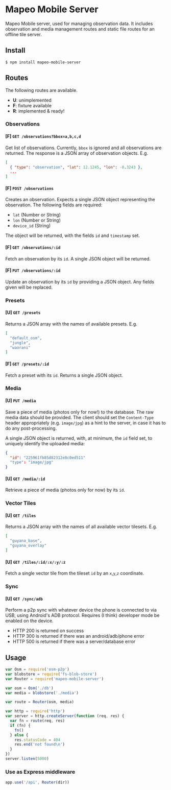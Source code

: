# Mapeo Mobile Server

Mapeo Mobile server, used for managing observation data. It includes observation
and media management routes and static file routes for an offline tile server.

## Install

```
$ npm install mapeo-mobile-server
```

## Routes

The following routes are available.

- **U**: unimplemented
- **F**: fixture available
- **R**: implemented & ready!

### Observations

#### [F] `GET /observations?bbox=a,b,c,d`

Get list of observations. Currently, `bbox` is ignored and all observations are
returned. The response is a JSON array of observation objects. E.g.

```json
[
  { "type": "observation", "lat": 12.1245, "lon": -0.3243 },
  ...
]
```

#### [F] `POST /observations`

Creates an observation. Expects a single JSON object representing the
observation. The following fields are required:

- `lat` (Number or String)
- `lon` (Number or String)
- `device_id` (String)

The object will be returned, with the fields `id` and `timestamp` set.

#### [F] `GET /observations/:id`

Fetch an observation by its `id`. A single JSON object will be returned.

#### [F] `PUT /observations/:id`

Update an observation by its `id` by providing a JSON object. Any fields given
will be replaced.

### Presets

#### [U] `GET /presets`

Returns a JSON array with the names of available presets. E.g.

```json
[
  "default_osm",
  "jungle",
  "waorani"
]
```

#### [F] `GET /presets/:id`

Fetch a preset with its `id`. Returns a single JSON object.

### Media

#### [U] `PUT /media`

Save a piece of media (photos only for now!) to the database. The raw media data
should be provided. The client should set the `Content-Type` header
appropriately (e.g. `image/jpg`) as a hint to the server, in case it has to do
any post-processing.

A single JSON object is returned, with, at minimum, the `id` field set, to
uniquely identify the uploaded media:

```json
{
  "id": "225961fb85d82312e8c0ed511"
  "type": "image/jpg"
}
```

#### [U] `GET /media/:id`

Retrieve a piece of media (photos only for now) by its `id`.

### Vector Tiles

#### [U] `GET /tiles`

Returns a JSON array with the names of all available vector tilesets. E.g.

```json
[
  "guyana_base",
  "guyana_overlay"
]
```

#### [U] `GET /tiles/:id/:x/:y/:z`

Fetch a single vector tile from the tileset `id` by an `x`,`y`,`z` coordinate.

### Sync

#### [U] `GET /sync/adb`

Perform a p2p sync with whatever device the phone is connected to via USB, using
Android's ADB protocol. Requires (I think) developer mode be enabled on the
device.

- HTTP 200 is returned on success
- HTTP 300 is returned if there was an android/adb/phone error
- HTTP 500 is returned if there was a server/database error

## Usage

```js
var Osm = require('osm-p2p')
var blobstore = require('fs-blob-store')
var Router = require('mapeo-mobile-server')

var osm = Osm('./db')
var media = blobstore('./media')

var route = Router(osm, media)

var http = require('http')
var server = http.createServer(function (req, res) {
  var fn = route(req, res)
  if (fn) {
    fn()
  } else {
    res.statusCode = 404
    res.end('not found\n')
  }
})
server.listen(5000)
```

### Use as Express middleware

```js
app.use('/api', Router(dir))
```
